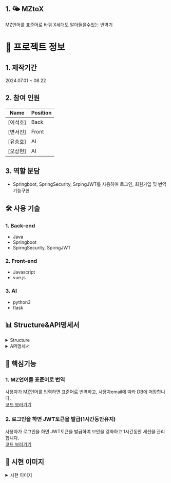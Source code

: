 ## 1. 🌤️ MZtoX
  
  MZ언어를 표준어로 바꿔 X세대도 알아들을수있는 번역기

>
>

  # 📃 프로젝트 정보

## 1. 제작기간
 2024.07.01 ~ 08.22

## 2. 참여 인원
| Name | Position |
|------|----------|
| [이석호]| Back |
| [변서진]| Front |
| [유승호]| AI |
| [오상현]| AI |

## 3. 역할 분담
- Springboot, SpringSecurity, SrpingJWT를 사용하여 로그인, 회원가입 및 번역 기능구현
>
## 🛠 사용 기술

### 1. Back-end
- Java
- Springboot
- SpirngSecurity, SpirngJWT

### 2. Front-end
- Javascript
- vue.js

### 3. AI
- python3
- flask

## 📊 Structure&API명세서

<details>
  <summary>Structure</summary>
  <img src="https://github.com/user-attachments/assets/6b3b69a3-1885-4ec4-aea3-2f1983cf6980">
</details>

<details>
  <summary>API명세서</summary>
  <img src="https://github.com/user-attachments/assets/48cca259-8f3c-4d73-a8c4-514f362f5721" >
</details>

## 🔑 핵심기능

### 1. MZ언어를 표준어로 번역
사용자가 MZ언어를 입력하면 표준어로 번역하고, 사용자email에 따라 DB에 저장합니다.    
[코드 보러가기](https://github.com/SeokHoL/mztox/blob/master/src/main/java/com/example/mztox/controller/TranslationController.java)

### 2. 로그인을 하면 JWT토큰을 발급(1시간동안유지)
사용자가 로그인을 하면 JWT토큰을 발급하여 보안을 강화하고 1시간동안 세션을 관리합니다.      
[코드 보러가기](https://github.com/SeokHoL/mztox/blob/master/src/main/java/com/example/mztox/provider/JwtAuthProvider.java#L42)

## 📕 시현 이미지

<details>
  <summary>시현 이미지</summary>
  <img src="https://github.com/user-attachments/assets/48cca259-8f3c-4d73-a8c4-514f362f5721" >
</details>

